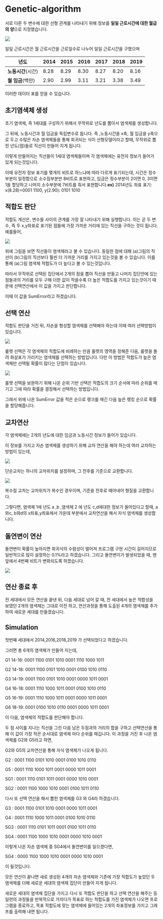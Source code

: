# Genetic-algorithm

서로 다른 두 변수에 대한 선형 관계를 나타내기 위해 정보를 **일일 근로시간에 대한 월급의 양**으로 지정했습니다.

![](./image/Pay.png)

일일 근로시간은 월 근로시간을 근로일수로 나누어 일일 근로시간을 구했으며 

| 년도               | 2014 | 2015 | 2016 | 2017 | 2018 | 2019 |
| ------------------ | ---- | ---- | ---- | ---- | ---- | ---- |
| **노동시간**(시간) | 8.28 | 8.29 | 8.30 | 8.27 | 8.20 | 8.16 |
| **월 임금**(백만)  | 2.90 | 2.99 | 3.11 | 3.21 | 3.38 | 3.49 |

이러한 데이터 표를 얻을 수 있습니다.

## 초기염색체 생성

초기 염색체, 즉 1세대를 구성하기 위해서 무작위로 년도를 뽑아서 염색체를 생성합니다.

그 뒤에, 노동시간과 월 임금을 독립변수로 둡니다. 즉 ,노동시간을 x축, 월 임금을 y축으로 두고 수많은 자손 염색체들을 통해 회귀되는 식이 선형모델이라고 할때, 무작위로 뽑힌 년도(점)들로 직선이 만들어 지게 됩니다.

이렇게 만들어지는 직선들이 1세대 염색체들이며 각 염색체에는 유전자 정보가 들어가 있게 되는것입니다.  

이때 유전자 정보 표기를 몇개의 비트로 하느냐에 따라 다르게 표기되는데, 시간은 정수부분이 일정함으로 소수점부분만 8비트로 표현하고, 임금은 정수부분이 2이면 0, 3이면 1을 할당하고 나머지 소수부분에 7비트를 줘서 표현합니다.**ex)** 2014년도 좌표 표기: x(8.28)=0001 1100, y(2.90): 0101 1010

## 적합도 판단

적합도 계산은, 변수들 사이의 관계를 가장 잘 나타내기 위해 실행합니다. 이는 곧 두 변수, 즉 두 x,y좌표로 표기된 점들에 가장 가까운 거리에 있는 직선을 구하는 것이 됩니다. 예를들어,

![](./image/Graph.png) 

위에 그림을 보면 직선들이 염색체라고 볼 수 있습니다. 동일한 점에 대해 (a)그림의 직선이 (b)그림의 직선보다 훨씬 더 가까운 거리를 가지고 있는것을 볼 수 있습니다. 이를 통해 (a)그림 염색체 적합도가 더 높다고 볼 수 있는것입니다.

따라서 무작위로 선택된 집단에서 2개의 점을 뽑아 직선을 만들고 나머지 집단안에 있는 점들과의 거리를 모두 구해 더한 값이 작을수록 더 높은 적합도를 가지고 있는것이기 때문에 선택연산에서 이 값을 가지고 판단합니다.

이때 이 값을 SumError라고 하겠습니다.



## 선택 연산

적합도 판단을 거친 뒤, 자손을 형성할 염색체를 선택해야 하는데 이때 여러 선택방법이 있습니다.

![](./image/Roulette.png)

룰렛 선택은 각 염색체의 적합도에 비례하는 만큼 룰렛의 영역을 정해준 다음, 룰렛을 돌려 화살표가 가리키는 염색체를 선택하는 방법입니다. 다만 이 방법은 적합도가 높은 염색체만 선택될 확률이 많다는 단점이 있습니다.

![](./image/Ranking.png)

룰렛 선택을 보완하기 위해 나온 순위 기반 선택은 적합도의 크기 순서에 따라 순위를 매기고 그에 따라 확률을 결정해서 선택하는 방법입니다.

그래서 위에 나온 SumError 값을 적은 순으로 랭크를 매긴 다음 높은 랭킹 순으로 확률을 할당해줍니다.

## 교차연산

각 염색체에는 2개의 년도에 대한 임금과 노동시간 정보가 들어가 있습니다.

이 정보를 가지고 자손 염색체를 생성하기 위해 교차 연산을 해야 하는데 여러 교차하는 방법이 있는데,

![](./image/simple1.png)

단순교차는 하나의 교차위치를 설정하며, 그 전후를 기준으로 교환합니다.

![](./image/simple2.png)

복수점 교차는 교차위치가 복수인 경우이며, 기준을 전후로 떼어네어 형질을 교환합니다. 

그렇다면, 염색체 1에 년도 a ,b ,염색체 2 에 년도 c,d에대한 정보가 들어있다고 할때, a와c, b와d의 x좌표,y좌표에서 가운데 부분에서 교차연산을 해서 자식 염색체를 생성합니다.

## 돌연변이 연산

돌연변이 확률이 높아지면 회귀식의 수렴성이 떨어져 프로그램 구현 시간이 길어지므로 일반적으로 많이 설정하는 0.1%라고 하겠습니다. 그리고 돌연변이가 발생되었을 때, 맨 앞에서 4번째 비트가 변화되도록 하겠습니다.



![](./image/mutation.png)

## 연산 종료 후

전 세대에서 모든 연산을 끝낸 뒤, 다음 세대로 넘어 갈 때, 전 세대에서 높은 적합성을 보였던 2개의 염색체는 그대로 이전 하고, 연산과정을 통해 도출된 4개의 염색체를 추가하여 새로운 세대를 만들겠습니다.

## Simulation

첫번째 세대에서 2014,2016,2018,2019 가 선택되었다고 하겠습니다.

그러면 총 6개의 염색체가 만들어 지는데,

G1 14-16: 0001 1100 0101 1010 0001 1110 1000 1011

G2 14-18: 0001 1100 0101 1010 0001 0100 1010 0110

G3 14-19: 0001 1100 0101 1010 0001 0000 1011 0001

G4 16-18: 0001 1110 1000 1011 0001 0100 1010 0110

G5 16-19: 0001 1110 1000 1011 0001 0000 1011 0001

G6 18-19: 0001 0100 1010 0110 0001 0000 1011 0001

이 다음, 염색체의 적합도를 판단해야 합니다.

두 점 사이를 지나는 직선을 그린 다음 남은 두점과의 거리의 합을 구하고 선택연산을 통해 이 값이 가장 작은 순서대로 염색체 마다 순위를 매깁니다.  이 과정을 거친 후 나온 염색체를 G2와 G5라고 하면,

G2와 G5의 교차연산을 통해 자식 염색체가 나오게 됩니다.

G2  : 0001 1100 0101 1010 0001 0100 1010 0110

G5  : 0001 1110 1000 1011 0001 0000 1011 0001

SG1 : 0001 1110 0101 1011 0001 0000 1010 0001			 

SG2 : 0001 1100 1000 1010 0001 0100 1011 0110

다시 또 선택 연산을 해서 뽑힌 염색체를 G3 와 G4라 하겠습니다.

G3   : 0001 1100 0101 1010 0001 0000 1011 0001

G4   : 0001 1110 1000 1011 0001 0100 1010 0110

SG3 : 0001 1110 0101 1011 0001 0100 1011 0110

SG4 : 0001 1100 1000 1010 0001 0000 1010 0001

이렇게 나온 자손 염색체 중 SG4에서 돌연변이를 일으켰다면,

SG4 : 0000 1100 1000 1010 0001 0000 1010 0001

이 될것입니다.

모든 연산이 끝나면 새로 생성된 4개의 자손 염색체와 기존에 가장 적합도가 높았던 두 염색체를 더해 새로운 세대의 염색체 집단이 만들어 지게 됩니다.

새로운 세대의 염색체 집단을 가지고 다시 또 적합도 판단을 하고 선택 연산을 해주는 등 일련의 과정들을 반복적으로 거치다가 목표로 하는 적합도를 가진 염색체가 나오면 프로그램을 종료하고, 목표 적합도에 맞는 염색체에 들어있는 2개의 좌표정보를 가지고 그래프를 출력해 내면 됩니다. 